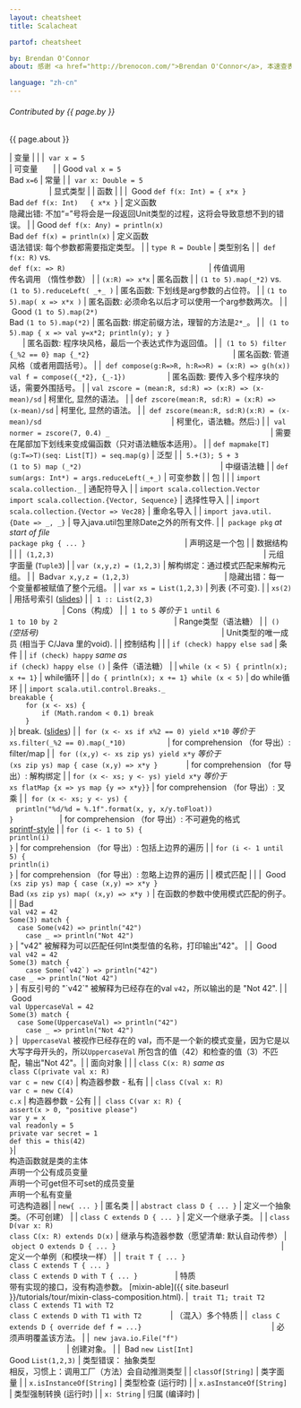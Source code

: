 ```yaml
---
layout: cheatsheet
title: Scalacheat

partof: cheatsheet

by: Brendan O'Connor
about: 感谢 <a href="http://brenocon.com/">Brendan O'Connor</a>, 本速查表可以用于快速地查找Scala语法结构。Licensed by Brendan O'Connor under a CC-BY-SA 3.0 license.

language: "zh-cn"
---
```


###### Contributed by {{ page.by }}
{{ page.about }}


|  <span id="variables" class="h2">变量</span>                                                                       |                 |
|  `var x = 5`                                                                                             |  可变量       |
|  <span class="label success">Good</span> `val x = 5`<br> <span class="label important">Bad</span> `x=6`  |  常量       |
|  `var x: Double = 5`                                                                                     |  显式类型  |
|  <span id="functions" class="h2">函数</span>                                                                       |                 |
|  <span class="label success">Good</span> `def f(x: Int) = { x*x }`<br> <span class="label important">Bad</span> `def f(x: Int)   { x*x }` |  定义函数 <br> 隐藏出错: 不加“=”号将会是一段返回Unit类型的过程，这将会导致意想不到的错误。 |
|  <span class="label success">Good</span> `def f(x: Any) = println(x)`<br> <span class="label important">Bad</span> `def f(x) = println(x)` |  定义函数 <br> 语法错误: 每个参数都需要指定类型。 |
|  `type R = Double`                                                                                       |  类型别名     |
|  `def f(x: R)` vs.<br> `def f(x: => R)`                                                                  |  传值调用 <br> 传名调用 （惰性参数） |
|  `(x:R) => x*x`                                                                                          |  匿名函数  |
|  `(1 to 5).map(_*2)` vs.<br> `(1 to 5).reduceLeft( _+_ )`                                                |  匿名函数: 下划线是arg参数的占位符。 |
|  `(1 to 5).map( x => x*x )`                                                                              |  匿名函数: 必须命名以后才可以使用一个arg参数两次。 |
|  <span class="label success">Good</span> `(1 to 5).map(2*)`<br> <span class="label important">Bad</span> `(1 to 5).map(*2)` |  匿名函数: 绑定前缀方法，理智的方法是`2*_`。 |
|  `(1 to 5).map { x => val y=x*2; println(y); y }`                                                             |  匿名函数: 程序块风格，最后一个表达式作为返回值。 |
|  `(1 to 5) filter {_%2 == 0} map {_*2}`                                                                  |  匿名函数: 管道风格（或者用圆括号）。 |
|  `def compose(g:R=>R, h:R=>R) = (x:R) => g(h(x))` <br> `val f = compose({_*2}, {_-1})`                   |  匿名函数: 要传入多个程序块的话，需要外围括号。 |
|  `val zscore = (mean:R, sd:R) => (x:R) => (x-mean)/sd`                                                   |  柯里化, 显然的语法。 |
|  `def zscore(mean:R, sd:R) = (x:R) => (x-mean)/sd`                                                       |  柯里化, 显然的语法。 |
|  `def zscore(mean:R, sd:R)(x:R) = (x-mean)/sd`                                                           |  柯里化，语法糖。然后:) |
|  `val normer = zscore(7, 0.4) _`                                                                          |  需要在尾部加下划线来变成偏函数（只对语法糖版本适用）。 |
|  `def mapmake[T](g:T=>T)(seq: List[T]) = seq.map(g)`                                                     |  泛型 |
|  `5.+(3); 5 + 3` <br> `(1 to 5) map (_*2)`                                                               |  中缀语法糖 |
|  `def sum(args: Int*) = args.reduceLeft(_+_)`                                                            |  可变参数 |
|  <span id="packages" class="h2">包</span>                                                                         |                 |
|  `import scala.collection._`                                                                             |  通配符导入 |
|  `import scala.collection.Vector` <br> `import scala.collection.{Vector, Sequence}`                      |  选择性导入 |
|  `import scala.collection.{Vector => Vec28}`                                                             |  重命名导入 |
|  `import java.util.{Date => _, _}`                                                                       |  导入java.util包里除Date之外的所有文件. |
|  `package pkg` _at start of file_ <br> `package pkg { ... }`                                             |  声明这是一个包 |
|  <span id="data_structures" class="h2">数据结构</span>                                                           |                 |
|  `(1,2,3)`                                                                                               |  元组字面量 (`Tuple3`) |
|  `var (x,y,z) = (1,2,3)`                                                                                 |  解构绑定：通过模式匹配来解构元组。 |
|  <span class="label important">Bad</span>`var x,y,z = (1,2,3)`                                           |  隐藏出错：每一个变量都被赋值了整个元组。 |
|  `var xs = List(1,2,3)`                                                                                  |  列表 (不可变). |
|  `xs(2)`                                                                                                 |  用括号索引 ([slides](http://www.slideshare.net/Odersky/fosdem-2009-1013261/27)) |
|  `1 :: List(2,3)`                                                                                        |  Cons（构成） |
|  `1 to 5` _等价于_ `1 until 6` <br> `1 to 10 by 2`                                                      |  Range类型（语法糖） |
|  `()` _(空括号)_                                                                                   |  Unit类型的唯一成员 (相当于 C/Java 里的void). |
|  <span id="control_constructs" class="h2">控制结构</span>                                                     |                 |
|  `if (check) happy else sad`                                                                             | 条件 |
|  `if (check) happy` _same as_ <br> `if (check) happy else ()`                                            |  条件（语法糖） |
|  `while (x < 5) { println(x); x += 1}`                                                                   |  while循环 |
|  `do { println(x); x += 1} while (x < 5)`                                                                |  do while循环 |
|  `import scala.util.control.Breaks._`<br>`breakable {`<br>`    for (x <- xs) {`<br>`        if (Math.random < 0.1) break`<br>`    }`<br>`}`|  break. ([slides](http://www.slideshare.net/Odersky/fosdem-2009-1013261/21)) |
|  `for (x <- xs if x%2 == 0) yield x*10` _等价于_ <br>`xs.filter(_%2 == 0).map(_*10)`                    |  for comprehension （for 导出）: filter/map |
|  `for ((x,y) <- xs zip ys) yield x*y` _等价于_ <br>`(xs zip ys) map { case (x,y) => x*y }`              |  for comprehension （for 导出）: 解构绑定 |
|  `for (x <- xs; y <- ys) yield x*y` _等价于_ <br>`xs flatMap {x => ys map {y => x*y}}`                  |  for comprehension （for 导出）: 叉乘 |
|  `for (x <- xs; y <- ys) {`<br>    `println("%d/%d = %.1f".format(x, y, x/y.toFloat))`<br>`}`                     |  for comprehension （for 导出）: 不可避免的格式<br>[sprintf-style](http://java.sun.com/javase/6/docs/api/java/util/Formatter.html#syntax) |
|  `for (i <- 1 to 5) {`<br>    `println(i)`<br>`}`                                                        |  for comprehension （for 导出）: 包括上边界的遍历 |
|  `for (i <- 1 until 5) {`<br>    `println(i)`<br>`}`                                                     |  for comprehension （for 导出）: 忽略上边界的遍历 |
|  <span id="pattern_matching" class="h2">模式匹配</span>                                                         |                 |
|  <span class="label success">Good</span> `(xs zip ys) map { case (x,y) => x*y }`<br> <span class="label important">Bad</span> `(xs zip ys) map( (x,y) => x*y )` |  在函数的参数中使用模式匹配的例子。 |
|  <span class="label important">Bad</span><br>`val v42 = 42`<br>`Some(3) match {`<br>`  case Some(v42) => println("42")`<br>`    case _ => println("Not 42")`<br>`}` |  "v42" 被解释为可以匹配任何Int类型值的名称，打印输出"42"。 |
|  <span class="label success">Good</span><br>`val v42 = 42`<br>`Some(3) match {`<br>``    case Some(`v42`) => println("42")``<br>`case _ => println("Not 42")`<br>`}`  |  有反引号的 "\`v42\`" 被解释为已经存在的val `v42`，所以输出的是 "Not 42". |
|  <span class="label success">Good</span><br>`val UppercaseVal = 42`<br>`Some(3) match {`<br>`  case Some(UppercaseVal) => println("42")`<br>`    case _ => println("Not 42")`<br>`}` |  `UppercaseVal` 被视作已经存在的 val，而不是一个新的模式变量，因为它是以大写字母开头的，所以`UppercaseVal` 所包含的值（42）和检查的值（3）不匹配，输出"Not 42"。|
|  <span id="object_orientation" class="h2">面向对象</span>                                                     |                 |
|  `class C(x: R)` _same as_ <br>`class C(private val x: R)`<br>`var c = new C(4)`                         |  构造器参数 - 私有 |
|  `class C(val x: R)`<br>`var c = new C(4)`<br>`c.x`                                                      |  构造器参数 - 公有 |
|  `class C(var x: R) {`<br>`assert(x > 0, "positive please")`<br>`var y = x`<br>`val readonly = 5`<br>`private var secret = 1`<br>`def this = this(42)`<br>`}`|<br>构造函数就是类的主体<br>声明一个公有成员变量<br>声明一个可get但不可set的成员变量<br>声明一个私有变量<br>可选构造器|
|  `new{ ... }`                                                                                            |  匿名类 |
|  `abstract class D { ... }`                                                                              |  定义一个抽象类。（不可创建） |
|  `class C extends D { ... }`                                                                             |  定义一个继承子类。 |
|  `class D(var x: R)`<br>`class C(x: R) extends D(x)`                                                     |  继承与构造器参数（愿望清单: 默认自动传参）
|  `object O extends D { ... }`                                                                            |  定义一个单例（和模块一样） |
|  `trait T { ... }`<br>`class C extends T { ... }`<br>`class C extends D with T { ... }`                  |  特质<br>带有实现的接口，没有构造参数。 [mixin-able]({{ site.baseurl }}/tutorials/tour/mixin-class-composition.html).
|  `trait T1; trait T2`<br>`class C extends T1 with T2`<br>`class C extends D with T1 with T2`             |  （混入）多个特质 |
|  `class C extends D { override def f = ...}`	                                                           |  必须声明覆盖该方法。 |
|  `new java.io.File("f")`                   	                                                           |  创建对象。 |
|  <span class="label important">Bad</span> `new List[Int]`<br> <span class="label success">Good</span> `List(1,2,3)` |  类型错误： 抽象类型<br>相反，习惯上：调用工厂（方法）会自动推测类型 |
|  `classOf[String]`                                                                                       |  类字面量 |
|  `x.isInstanceOf[String]`                                                                                |  类型检查 (运行时) |
|  `x.asInstanceOf[String]`                                                                                |  类型强制转换 (运行时) |
|  `x: String`                                                                                             |  归属 (编译时) |
